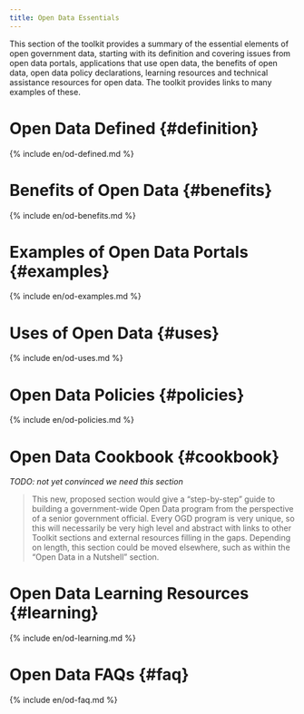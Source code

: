 ```yaml
---
title: Open Data Essentials
---
```


This section of the toolkit provides a summary of the essential elements
of open government data, starting with its definition and covering
issues from open data portals, applications that use open data, the
benefits of open data, open data policy declarations, learning resources
and technical assistance resources for open data. The toolkit provides
links to many examples of these.

Open Data Defined {#definition}
=================

{% include en/od-defined.md %}


Benefits of Open Data {#benefits}
=====================

{% include en/od-benefits.md %}



Examples of Open Data Portals {#examples}
=============================

{% include en/od-examples.md %}


Uses of Open Data {#uses}
=================

{% include en/od-uses.md %}

Open Data Policies {#policies}
==================

{% include en/od-policies.md %}

Open Data Cookbook {#cookbook}
==================

*TODO: not yet convinced we need this section*

> This new, proposed section would give a “step-by-step” guide to building a government-wide Open Data program from the
> perspective of a senior government official. Every OGD program is very unique, so this will necessarily be very high
> level and abstract with links to other Toolkit sections and external resources filling in the gaps. Depending on length,
> this section could be moved elsewhere, such as within the “Open Data in a Nutshell” section.


Open Data Learning Resources {#learning}
============================

{% include en/od-learning.md %}


Open Data FAQs {#faq}
==============

{% include en/od-faq.md %}

